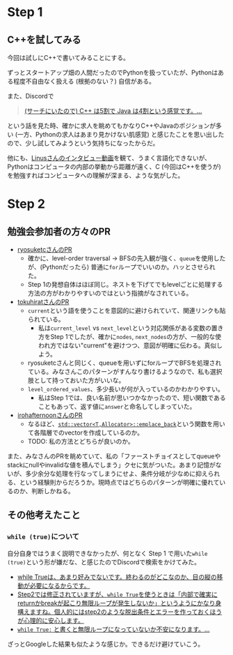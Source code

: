 # Step 1

## C++を試してみる

今回は試しにC++で書いてみることにする。

ずっとスタートアップ畑の人間だったのでPythonを扱っていたが、Pythonはある程度不自由なく扱える (根拠のない？) 自信がある。

また、Discordで

> [(サーチにいたので) C++ は5割で Java は4割という感覚です。...](https://discord.com/channels/1084280443945353267/1250696040701497367/1399699477899509893)

という話を見た時、確かに求人を眺めてもかなりC++やJavaのポジションが多い (一方、Pythonの求人はあまり見かけない肌感覚) と感じたことを思い出したので、少し試してみようという気持ちになったからだ。

他にも、[Linusさんのインタビュー動画](https://youtube.com/shorts/ndZW7044PI8?si=g-3NGT8lJ3V4m7Ty)を観て、うまく言語化できないが、Pythonはコンピュータの内部の挙動から距離が遠く、C (今回はC++を使うが) を勉強すればコンピュータへの理解が深まる、ような気がした。

# Step 2

## 勉強会参加者の方々のPR

- [ryosuketcさんのPR](https://github.com/ryosuketc/leetcode_arai60/pull/26)
    - 確かに、level-order traversal -> BFSの先入観が強く、`queue`を使用したが、(Pythonだったら) 普通に`for`ループでいいのか。ハッとさせられた。
    - Step 1の発想自体はほぼ同じ。ネストを下げてでもlevelごとに処理する方法の方がわかりやすいのではという指摘がなされている。
- [tokuhiratさんのPR](https://github.com/tokuhirat/LeetCode/pull/26)
    - `current`という語を使うことを意図的に避けられていて、関連リンクも貼られている。
        - 私は`current_level` vs `next_level`という対応関係がある変数の置き方をStep 1でしたが、確かに`nodes`, `next_nodes`の方が、一般的な使われ方ではない"current"を避けつつ、意図が明確に伝わる。真似しよう。
    - ryosuketcさんと同じく、queueを用いずにforループでBFSを処理されている。みなさんこのパターンがすんなり書けるようなので、私も選択肢として持っておいた方がいいな。
    - `level_ordered_values`、多少長いが何が入っているのかわかりやすい。
        - 私はStep 1では、良い名前が思いつかなかったので、短い関数であることもあって、返す値に`answer`と命名してしまっていた。
- [irohafternoonさんのPR](https://github.com/irohafternoon/LeetCode/pull/29)
    - なるほど、[`std::vector<T,Allocator>::emplace_back`](https://en.cppreference.com/w/cpp/container/vector/emplace_back)という関数を用いて各階層でのvectorを作成しているのか。
    - TODO: 私の方法とどちらが良いのか。

また、みなさんのPRを眺めていて、私の「ファーストチョイスとしてqueueやstackにnullやinvalidな値を積んでしまう」クセに気がついた。あまり記憶がないが、多少余分な処理を行なってしまうにせよ、条件分岐が少なめに抑えられる、という経験則からだろうか。現時点ではどちらのパターンが明確に優れているのか、判断しかねる。

## その他考えたこと

### `while (true)`について

自分自身ではうまく説明できなかったが、何となく Step 1 で用いた`while (true)`という形が嫌だな、と感じたのでDiscordで検索をかけてみた。

- [while Trueは、あまり好みでないです。終わるのがどこなのか、目の縦の移動が必要になるからです。](https://github.com/fuga-98/arai60/pull/26#discussion_r2004906584)
- [Step2では修正されていますが、`while True`を使うときは「内部で確実にreturnかbreakが起こり無限ループが発生しないか」というようにかなり身構えますね。個人的にはstep2のような脱出条件とエラーを作っておくほうが心理的に安心します。](https://github.com/tokuhirat/LeetCode/pull/11#discussion_r2080943934)
- [`while True:` と書くと無限ループになっていないか不安になります。...](https://github.com/fuga-98/arai60/pull/23#discussion_r2161159864)

ざっとGoogleした結果も似たような感じか。できるだけ避けていこう。
